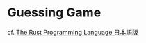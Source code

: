 # Guessing Game

cf. [The Rust Programming Language 日本語版](https://doc.rust-jp.rs/book-ja/ch02-00-guessing-game-tutorial.html)